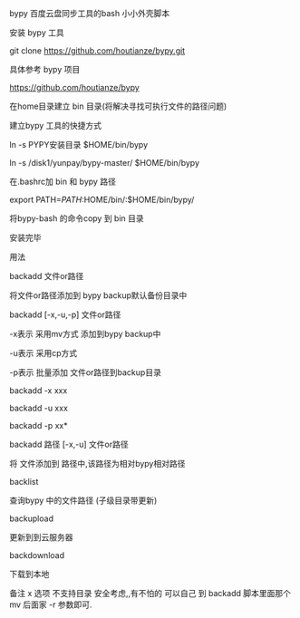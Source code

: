 bypy 百度云盘同步工具的bash 小小外壳脚本

安装 bypy 工具

git clone https://github.com/houtianze/bypy.git


具体参考 bypy 项目


https://github.com/houtianze/bypy


在home目录建立 bin 目录(将解决寻找可执行文件的路径问题)


建立bypy 工具的快捷方式


ln -s PYPY安装目录 $HOME/bin/bypy


ln -s /disk1/yunpay/bypy-master/ $HOME/bin/bypy


在.bashrc加 bin 和 bypy 路径

export PATH=$PATH:$HOME/bin/:$HOME/bin/bypy/


将bypy-bash 的命令copy 到 bin 目录


安装完毕

用法

backadd 文件or路径

将文件or路径添加到 bypy backup默认备份目录中

backadd [-x,-u,-p] 文件or路径

-x表示 采用mv方式 添加到bypy backup中

-u表示 采用cp方式

-p表示 批量添加 文件or路径到backup目录


backadd -x xxx

backadd -u xxx

backadd -p xx*


backadd 路径 [-x,-u] 文件or路径

将 文件添加到 路径中,该路径为相对bypy相对路径


backlist

查询bypy 中的文件路径 (子级目录带更新)

backupload 

更新到到云服务器

backdownload 

下载到本地


备注 x 选项 不支持目录 安全考虑,,有不怕的 可以自己 到 backadd 脚本里面那个 mv 后面家 -r 参数即可.


 
